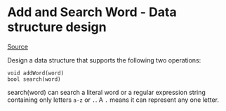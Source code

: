 # Add and Search Word - Data structure design

[Source](https://leetcode.com/problems/add-and-search-word-data-structure-design/description/)

Design a data structure that supports the following two operations:
```
void addWord(word)
bool search(word)
```

search(word) can search a literal word or a regular expression string containing only letters `a-z` or `.`. A `.` means it can represent any one letter.